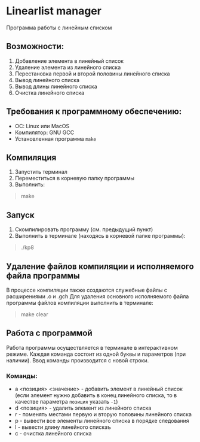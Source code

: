 # Linearlist manager
Программа работы с линейным списком

## Возможности:
1. Добавление элемента в линейный список
2. Удаление элемента из линейного списка
3. Перестановка первой и второй половины линейного списка
4. Вывод линейного списка
5. Вывод длины линейного списка
6. Очистка линейного списка

## Требования к программному обеспечению:
* ОС: Linux или MacOS
* Компилятор: GNU GCC
* Установленная программа `make`

## Компиляция
1. Запустить терминал
2. Переместиться в корневую папку программы
3. Выполнить:
> make

## Запуск
1. Скомпилировать программу (см. предыдущий пункт)
2. Выполнить в терминале (находясь в корневой папке программы):
> ./kp8

## Удаление файлов компиляции и исполняемого файла программы
В процессе компиляции также создаются служебные файлы с расширениями .o и .gch
Для удаления основного исполняемого файла программы файлов компиляции выполнить в терминале:
> make clear

## Работа с программой
Работа программы осуществляется в терминале в интерактивном режиме. Каждая команда состоит из одной буквы и параметров (при наличии). Ввод команды производится с новой строки.

### Команды:
* a <позиция> <значение> - добавить элемент в линейный список (если элемент нужно добавить в конец линейного списка, то в качестве параметра `позиция` указать `-1`)
* d <позиция> - удалить элемент из линейного списка
* r - поменять местами первую и вторую половины линейного списка
* p - вывести все элементы линейного списка в порядке следования
* l - вывести длину линейного спискаъ
* c - очистка линейного списка
